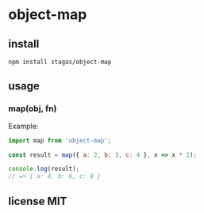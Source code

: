 # object-map

## install

```
npm install stagas/object-map
```

## usage

### map(obj, fn)

Example:

```js
import map from 'object-map';

const result = map({ a: 2, b: 3, c: 4 }, x => x * 2);

console.log(result);
// => { a: 4, b: 6, c: 8 }
```

## license MIT
